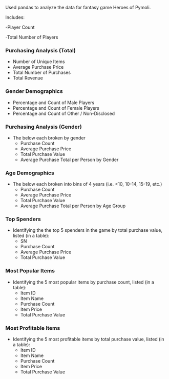 Used pandas to analyze the data for fantasy game Heroes of Pymoli.

Includes:

-Player Count

-Total Number of Players

### Purchasing Analysis (Total)

* Number of Unique Items
* Average Purchase Price
* Total Number of Purchases
* Total Revenue

### Gender Demographics

* Percentage and Count of Male Players
* Percentage and Count of Female Players
* Percentage and Count of Other / Non-Disclosed

### Purchasing Analysis (Gender)

* The below each broken by gender
  * Purchase Count
  * Average Purchase Price
  * Total Purchase Value
  * Average Purchase Total per Person by Gender

### Age Demographics

* The below each broken into bins of 4 years (i.e. &lt;10, 10-14, 15-19, etc.)
  * Purchase Count
  * Average Purchase Price
  * Total Purchase Value
  * Average Purchase Total per Person by Age Group

### Top Spenders

* Identifying the the top 5 spenders in the game by total purchase value, listed (in a table):
  * SN
  * Purchase Count
  * Average Purchase Price
  * Total Purchase Value

### Most Popular Items

* Identifying the 5 most popular items by purchase count, listed (in a table):
  * Item ID
  * Item Name
  * Purchase Count
  * Item Price
  * Total Purchase Value

### Most Profitable Items

* Identifying the 5 most profitable items by total purchase value, listed (in a table):
  * Item ID
  * Item Name
  * Purchase Count
  * Item Price
  * Total Purchase Value

